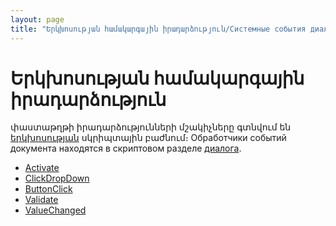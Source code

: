 ```yaml
---
layout: page
title: "Երկխոսության համակարգային իրադարձություն/Системные события диалога"
---
```


# Երկխոսության համակարգային իրադարձություն


փաստաթղթի իրադարձությունների մշակիչները գտնվում են [երկխոսության](../Functions/AsDialog.html) սկրիպտային բաժնում։
Обработчики событий документа находятся в скриптовом разделе [диалога](../Functions/AsDialog.html).


* [Activate](UstPar_Activate.html)<br>
* [ClickDropDown](UstPar_ClickDropDown.html)<br />
* [ButtonClick](Dialog_ButtonClick.html)<br />
* [Validate](UstPar_Validate.html)<br>
* [ValueChanged](UstPar_ValueChanged.html)
